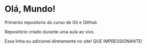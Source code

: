 # Olá, Mundo!
 Primento repositorio do curso de Git e GitHub 

 Repositório criado durante uma aula ao vivo.

 Essa linha eu adicionei diretamente no site! QUE IMPRESSIONANTE!
